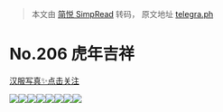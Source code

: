 > 本文由 [简悦 SimpRead](http://ksria.com/simpread/) 转码， 原文地址 [telegra.ph](https://telegra.ph/206-07-14)

No.206 虎年吉祥
===========

[汉服写真✨点击关注](https://t.me/hanfuxiezhen)

![](https://telegra.ph/file/e734776c3107a138238db.jpg)![](https://telegra.ph/file/b8d00e8e9163e06d8a70a.jpg)![](https://telegra.ph/file/1c2ecd892b6d068b5683e.jpg)![](https://telegra.ph/file/2a1e9d89bdf96638b9096.jpg)![](https://telegra.ph/file/cc66f60d2d8c214252484.jpg)![](https://telegra.ph/file/88b94e14a96ee9a16bde3.jpg)![](https://telegra.ph/file/919f30e8a4db6e423b648.jpg)![](https://telegra.ph/file/d2347d5da41d35bff6e9b.jpg)